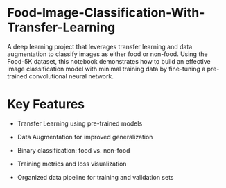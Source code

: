 # Food-Image-Classification-With-Transfer-Learning
A deep learning project that leverages transfer learning and data augmentation to classify images as either food or non-food. Using the Food-5K dataset, this notebook demonstrates how to build an effective image classification model with minimal training data by fine-tuning a pre-trained convolutional neural network.

# Key Features

* Transfer Learning using pre-trained models

* Data Augmentation for improved generalization

* Binary classification: food vs. non-food

* Training metrics and loss visualization

* Organized data pipeline for training and validation sets
